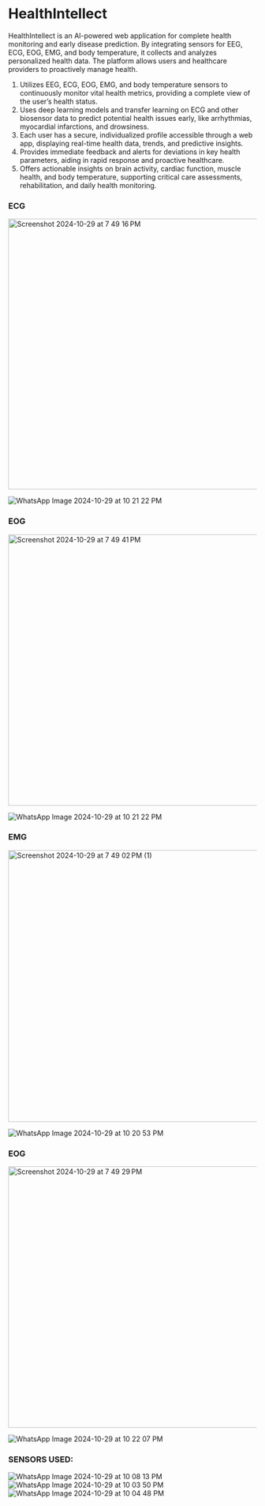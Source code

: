 # HealthIntellect
HealthIntellect is an AI-powered web application for complete health monitoring and early disease prediction. By integrating sensors for EEG, ECG, EOG, EMG, and body temperature, it collects and analyzes personalized health data. The platform allows users and healthcare providers to proactively manage health.


1) Utilizes EEG, ECG, EOG, EMG, and body temperature sensors to continuously monitor vital health metrics, providing a complete view of the user’s health status.
2) Uses deep learning models and transfer learning on ECG and other biosensor data to predict potential health issues early, like arrhythmias, myocardial infarctions, and drowsiness.
3) Each user has a secure, individualized profile accessible through a web app, displaying real-time health data, trends, and predictive insights.
4) Provides immediate feedback and alerts for deviations in key health parameters, aiding in rapid response and proactive healthcare.
5) Offers actionable insights on brain activity, cardiac function, muscle health, and body temperature, supporting critical care assessments, rehabilitation, and daily health monitoring.

### ECG
<img width="548" alt="Screenshot 2024-10-29 at 7 49 16 PM" src="https://github.com/user-attachments/assets/a543d786-3e3b-4860-90c8-013badb4309d">

![WhatsApp Image 2024-10-29 at 10 21 22 PM](https://github.com/user-attachments/assets/39eca2de-289f-4dfc-84f1-d75581af5d89)

### EOG
<img width="549" alt="Screenshot 2024-10-29 at 7 49 41 PM" src="https://github.com/user-attachments/assets/e1d79db8-aa45-42ef-8618-b31a5618f894">

![WhatsApp Image 2024-10-29 at 10 21 22 PM](https://github.com/user-attachments/assets/39eca2de-289f-4dfc-84f1-d75581af5d89)

### EMG
<img width="550" alt="Screenshot 2024-10-29 at 7 49 02 PM (1)" src="https://github.com/user-attachments/assets/4b6bd048-8bcf-4e24-a442-63ff1babe385">

![WhatsApp Image 2024-10-29 at 10 20 53 PM](https://github.com/user-attachments/assets/8bbfcbe7-9c9b-4011-bead-467906e649c0)

### EOG
<img width="529" alt="Screenshot 2024-10-29 at 7 49 29 PM" src="https://github.com/user-attachments/assets/6ecda286-07c1-45a8-9d20-afc2c71d6539">

![WhatsApp Image 2024-10-29 at 10 22 07 PM](https://github.com/user-attachments/assets/8c1806a3-80a1-4e6c-9fd2-6f6b949c3418)


### SENSORS USED:
![WhatsApp Image 2024-10-29 at 10 08 13 PM](https://github.com/user-attachments/assets/77e5748e-c3de-4bf6-a837-1cf910f320e3)
![WhatsApp Image 2024-10-29 at 10 03 50 PM](https://github.com/user-attachments/assets/e6d0731f-2627-4ca7-a567-451c63ebf7be)
![WhatsApp Image 2024-10-29 at 10 04 48 PM](https://github.com/user-attachments/assets/4c5680d9-e39d-42e3-83e5-31f1ca0ea8ac)
